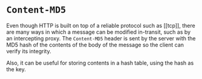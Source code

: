 # `Content-MD5`
Even though HTTP is built on top of a reliable protocol such as [[tcp]], there are many ways in which a message can be modified in-transit, such as by an intercepting proxy. The `Content-MD5` header is sent by the server with the MD5 hash of the contents of the body of the message so the client can verify its integrity.

Also, it can be useful for storing contents in a hash table, using the hash as the key.
